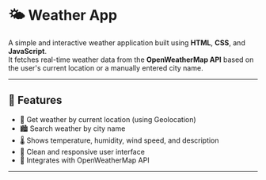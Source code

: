 # 🌤️ Weather App

A simple and interactive weather application built using **HTML**, **CSS**, and **JavaScript**.  
It fetches real-time weather data from the **OpenWeatherMap API** based on the user's current location or a manually entered city name.

---

## 🔧 Features

- 📍 Get weather by current location (using Geolocation)
- 🏙️ Search weather by city name
- 🌡️ Shows temperature, humidity, wind speed, and description
- 📱 Clean and responsive user interface
- 🔗 Integrates with OpenWeatherMap API

---
